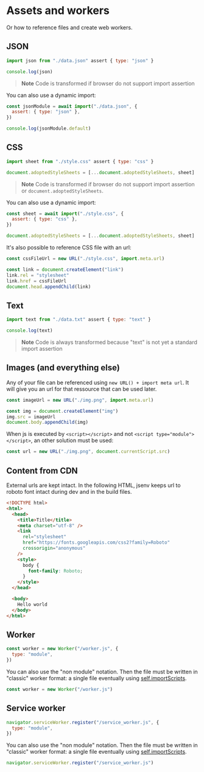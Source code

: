 # Assets and workers

Or how to reference files and create web workers.

## JSON

```js
import json from "./data.json" assert { type: "json" }

console.log(json)
```

> **Note**
> Code is transformed if browser do not support import assertion

You can also use a dynamic import:

```js
const jsonModule = await import("./data.json", {
  assert: { type: "json" },
})

console.log(jsonModule.default)
```

## CSS

```js
import sheet from "./style.css" assert { type: "css" }

document.adoptedStyleSheets = [...document.adoptedStyleSheets, sheet]
```

> **Note**
> Code is transformed if browser do not support import assertion or `document.adoptedStyleSheets`.

You can also use a dynamic import:

```js
const sheet = await import("./style.css", {
  assert: { type: "css" },
})

document.adoptedStyleSheets = [...document.adoptedStyleSheets, sheet]
```

It's also possible to reference CSS file with an url:

```js
const cssFileUrl = new URL("./style.css", import.meta.url)

const link = document.createElement("link")
link.rel = "stylesheet"
link.href = cssFileUrl
document.head.appendChild(link)
```

## Text

```js
import text from "./data.txt" assert { type: "text" }

console.log(text)
```

> **Note**
> Code is always transformed because "text" is not yet a standard import assertion

## Images (and everything else)

Any of your file can be referenced using `new URL() + import meta url`.
It will give you an url for that ressource that can be used later.

```js
const imageUrl = new URL("./img.png", import.meta.url)

const img = document.createElement("img")
img.src = imageUrl
document.body.appendChild(img)
```

When js is executed by `<script></script>` and not `<script type="module"></script>`, an other solution must be used:

```js
const url = new URL("./img.png", document.currentScript.src)
```

## Content from CDN

External urls are kept intact.
In the following HTML, jsenv keeps url to roboto font intact during dev and in the build files.

```html
<!DOCTYPE html>
<html>
  <head>
    <title>Title</title>
    <meta charset="utf-8" />
    <link
      rel="stylesheet"
      href="https://fonts.googleapis.com/css2?family=Roboto"
      crossorigin="anonymous"
    />
    <style>
      body {
        font-family: Roboto;
      }
    </style>
  </head>

  <body>
    Hello world
  </body>
</html>
```

<!-- Part below commented until the jsenv plugin for http urls is done -->
<!-- There is 2 circumstances where you might want to change the external url

1. You want to remove dependency to external urls in your build files
2. You want to transform code served by the CDN before it gets executed

### Remove CDN urls during build

Pass "preservedUrls" to "build".

```diff
import { build } from "@jsenv/core"

await build({
  rootDirectoryUrl: new URL("./", import.meta.url),
  buildDirectoryRelativeUrl: "dist",
  entryPoints: {
    "./main.html": "main.prod.html",
  },
  format: "esmodule",
+ preservedUrls: {
+   "https://fonts.googleapis.com/": false
+ }
})
```

Each url associated to false using "preservedUrls" will be fetched and turned into a file. The HTML file generated in the build directory will use a relative url instead of the CDN url.

```diff
<link
   rel="stylesheet"
-  href="https://fonts.googleapis.com/css2?family=Roboto"
+  href="assets/roboto_32789f.css"
/>
```

### Transform CDN content

For this use case let's assume you want to execute JavaScript from a CDN but code served by the CDN cannot be executed as it is. For example if you need to support old browsers where import/export is not supported.

```js
import { h, render } from "https://cdn.skypack.dev/preact@10.6.4"
```

```diff
import { startDevServer } from "@jsenv/core"

await startDevServer({
  rootDirectoryUrl: new URL("./", import.meta.url),
  buildDirectoryRelativeUrl: "dist",
  entryPoints: {
    "./main.html": "main.prod.html",
  },
  format: "esmodule",
+ preservedUrls: {
+   "https://cdn.skypack.dev/": false
+ }
})
```

> **Warning**
> Be sure to pass "preservedUrls" to startDevServer, executeTestPlan and build

--->

## Worker

```js
const worker = new Worker("/worker.js", {
  type: "module",
})
```

You can also use the "non module" notation. Then the file must be written in "classic" worker format: a single file eventually using [self.importScripts](https://developer.mozilla.org/en-US/docs/Web/API/WorkerGlobalScope/importScripts).

```js
const worker = new Worker("/worker.js")
```

## Service worker

```js
navigator.serviceWorker.register("/service_worker.js", {
  type: "module",
})
```

You can also use the "non module" notation. Then the file must be written in "classic" worker format: a single file eventually using [self.importScripts](https://developer.mozilla.org/en-US/docs/Web/API/WorkerGlobalScope/importScripts).

```js
navigator.serviceWorker.register("/service_worker.js")
```
